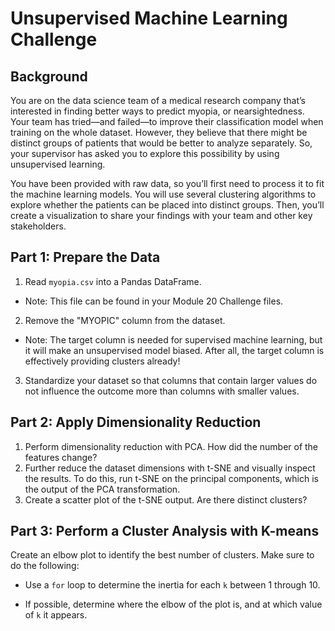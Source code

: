 # Unsupervised Machine Learning Challenge

## Background

You are on the data science team of a medical research company that’s interested in finding better ways to predict myopia, or nearsightedness. Your team has tried—and failed—to improve their classification model when training on the whole dataset. However, they believe that there might be distinct groups of patients that would be better to analyze separately. So, your supervisor has asked you to explore this possibility by using unsupervised learning.

You have been provided with raw data, so you’ll first need to process it to fit the machine learning models. You will use several clustering algorithms to explore whether the patients can be placed into distinct groups. Then, you’ll create a visualization to share your findings with your team and other key stakeholders.

## Part 1: Prepare the Data

1. Read <code>myopia.csv</code> into a Pandas DataFrame.
* Note: This file can be found in your Module 20 Challenge files.
2. Remove the "MYOPIC" column from the dataset.
* Note: The target column is needed for supervised machine learning, but it will make an unsupervised model biased. After all, the target column is effectively providing clusters already!
3. Standardize your dataset so that columns that contain larger values do not influence the outcome more than columns with smaller values.

## Part 2: Apply Dimensionality Reduction

1. Perform dimensionality reduction with PCA. How did the number of the features change?
2. Further reduce the dataset dimensions with t-SNE and visually inspect the results. To do this, run t-SNE on the principal components, which is the output of the PCA transformation.
3. Create a scatter plot of the t-SNE output. Are there distinct clusters?

## Part 3: Perform a Cluster Analysis with K-means

Create an elbow plot to identify the best number of clusters. Make sure to do the following:

* Use a <code>for</code> loop to determine the inertia for each <code>k</code> between 1 through 10.

* If possible, determine where the elbow of the plot is, and at which value of <code>k</code> it appears.
